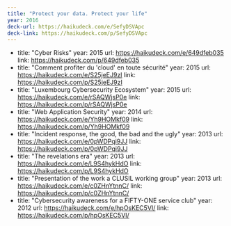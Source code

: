 ```yaml
---
title: "Protect your data. Protect your life"
year: 2016
deck-url: https://haikudeck.com/e/SefyDSVApc
deck-link: https://haikudeck.com/p/SefyDSVApc 
---
```


- title: "Cyber Risks"
  year: 2015
  url: https://haikudeck.com/e/649dfeb035
  link: https://haikudeck.com/p/649dfeb035 
- title: "Comment profiter du 'cloud' en toute sécurité"
  year: 2015
  url: https://haikudeck.com/e/S25jeEJ9zI
  link: https://haikudeck.com/p/S25jeEJ9zI
- title: "Luxembourg Cybersecurity Ecosystem"
  year: 2015
  url:  https://haikudeck.com/e/rSAQWjsP0e
  link: https://haikudeck.com/p/rSAQWjsP0e
- title: "Web Application Security"
  year: 2014
  url: https://haikudeck.com/e/Yh9HOMkf09
  link: https://haikudeck.com/p/Yh9HOMkf09
- title: "Incident response, the good, the bad and the ugly"
  year: 2013
  url:  https://haikudeck.com/e/0pWDPqi9JJ
  link: https://haikudeck.com/p/0pWDPqi9JJ
- title: "The revelations era"
  year: 2013
  url: https://haikudeck.com/e/L9S4hykHdO
  link: https://haikudeck.com/p/L9S4hykHdO
- title: "Presentation of the work a CLUSIL working group"
  year: 2013
  url: https://haikudeck.com/e/c0ZHnYtnnC/
  link: https://haikudeck.com/p/c0ZHnYtnnC/
- title: "Cybersecurity awareness for a FIFTY-ONE service club"
  year: 2012
  url: https://haikudeck.com/e/hpOsKEC5VI/
  link: https://haikudeck.com/p/hpOsKEC5VI/
